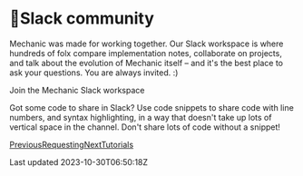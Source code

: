 # 🚀Slack community

Mechanic was made for working together. Our Slack workspace is where hundreds of folx compare implementation notes, collaborate on projects, and talk about the evolution of Mechanic itself – and it's the best place to ask your questions. You are always invited. :)

Join the Mechanic Slack workspace

Got some code to share in Slack? Use code snippets to share code with line numbers, and syntax highlighting, in a way that doesn't take up lots of vertical space in the channel. Don't share lots of code without a snippet!

[PreviousRequesting](/resources/task-library/requesting)[NextTutorials](/resources/tutorials)

Last updated 2023-10-30T06:50:18Z